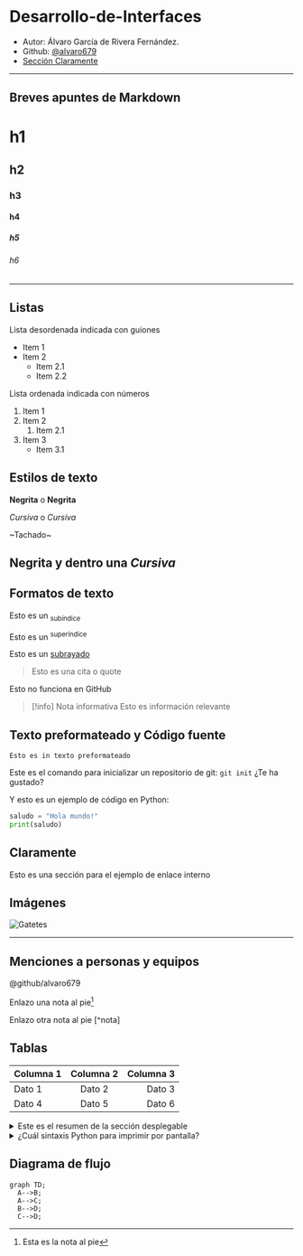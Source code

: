 # Desarrollo-de-Interfaces

- Autor: Álvaro García de Rivera Fernández.
- Github: [@alvaro679](https://github.com/alvaro679)
- [Sección Claramente](#claramente)
---
## Breves apuntes de Markdown

# h1
## h2
### h3
#### h4
##### h5
###### h6

---
## Listas
Lista desordenada indicada con guiones
- Item 1
- Item 2
  - Item 2.1
  - Item 2.2

Lista ordenada indicada con números
1. Item 1
2. Item 2
    1. Item 2.1
4. Item 3
    - Item 3.1
  


## Estilos de texto

**Negrita** o __Negrita__

*Cursiva* o _Cursiva_

~Tachado~

**Negrita y dentro una _Cursiva_**
---
## Formatos de texto
Esto es un <sub>subíndice</sub>

Esto es un <sup>superíndice</sup>

Esto es un <ins>subrayado</ins>

> Esto es una cita o quote

Esto no funciona en GitHub
> [!info] Nota informativa
> Esto es información relevante

## Texto preformateado y Código fuente
```
Esto es in texto preformateado
```

Este es el comando para inicializar un repositorio de git: `git init` ¿Te ha gustado?

Y esto es un ejemplo de código en Python:

```python
saludo = "Hola mundo!"
print(saludo)
```
## Claramente
Esto es una sección para el ejemplo de enlace interno

## Imágenes
![Gatetes](https://tse2.mm.bing.net/th/id/OIP._LU9O3-FdPsAH9ZrurMV2gHaEK?rs=1&pid=ImgDetMain&o=7&rm=3)


---
## Menciones a personas y equipos
@github/alvaro679

Enlazo una nota al pie[^1]

Enlazo otra nota al pie [^nota]

[^1]: Esta es la nota al pie

## Tablas

| Columna 1 | Columna 2 | Columna 3 |
| :--- | :---: | ---: |
| Dato 1 | Dato 2 | Dato 3 |
| Dato 4 | Dato 5 | Dato 6 |
<details>
  <summary>Este es el resumen de la sección desplegable</summary>
    Lorem ipsum dolor sit amet, consectetur adipiscing elit, sed do eiusmod tempor incididunt ut labore et dolore magna aliqua. Ut enim ad minim veniam, quis nostrud exercitation     ullamco laboris nisi ut aliquip ex ea commodo consequat. Duis aute irure dolor in reprehenderit in voluptate velit esse cillum dolore eu fugiat nulla pariatur. Excepteur sint     occaecat cupidatat non proident, sunt in culpa qui officia deserunt mollit anim id est laborum.
</details>

<details>
  <summary>¿Cuál sintaxis Python para imprimir por pantalla?</summary>
  
  ```python
  print("texto")
  ```
</details>

## Diagrama de flujo
```mermaid
graph TD;
  A-->B;
  A-->C;
  B-->D;
  C-->D;
```

